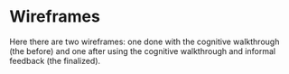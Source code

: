 # Wireframes

Here there are two wireframes: one done with the cognitive walkthrough (the before) and one after using the cognitive walkthrough and informal feedback (the finalized).
